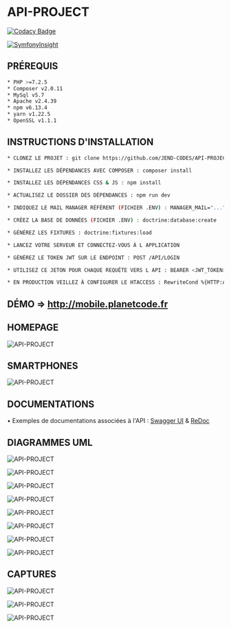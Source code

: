 # API-PROJECT

[![Codacy Badge](https://app.codacy.com/project/badge/Grade/2dc074a9d3154e6a935e2365711a1b61)](https://www.codacy.com/gh/JEND-CODES/API-PROJECT/dashboard?utm_source=github.com&amp;utm_medium=referral&amp;utm_content=JEND-CODES/API-PROJECT&amp;utm_campaign=Badge_Grade)

[![SymfonyInsight](https://insight.symfony.com/projects/e987388d-6340-4e8c-aea9-b082f74aa4e9/big.svg)](https://insight.symfony.com/projects/e987388d-6340-4e8c-aea9-b082f74aa4e9)

## PRÉREQUIS

``` bash
* PHP >=7.2.5
* Composer v2.0.11
* MySql v5.7
* Apache v2.4.39
* npm v6.13.4
* yarn v1.22.5
* OpenSSL v1.1.1
```

## INSTRUCTIONS D'INSTALLATION
``` bash
* CLONEZ LE PROJET : git clone https://github.com/JEND-CODES/API-PROJECT

* INSTALLEZ LES DÉPENDANCES AVEC COMPOSER : composer install

* INSTALLEZ LES DÉPENDANCES CSS & JS : npm install

* ACTUALISEZ LE DOSSIER DES DÉPENDANCES : npm run dev

* INDIQUEZ LE MAIL MANAGER RÉFÉRENT (FICHIER .ENV) : MANAGER_MAIL="..."

* CRÉEZ LA BASE DE DONNÉES (FICHIER .ENV) : doctrine:database:create

* GÉNÉREZ LES FIXTURES : doctrine:fixtures:load

* LANCEZ VOTRE SERVEUR ET CONNECTEZ-VOUS À L APPLICATION

* GÉNÉREZ LE TOKEN JWT SUR LE ENDPOINT : POST /API/LOGIN

* UTILISEZ CE JETON POUR CHAQUE REQUÊTE VERS L API : BEARER <JWT_TOKEN>

* EN PRODUCTION VEILLEZ À CONFIGURER LE HTACCESS : RewriteCond %{HTTP:Authorization} ^(.*)
```

## DÉMO => http://mobile.planetcode.fr

## HOMEPAGE

![API-PROJECT](https://raw.githubusercontent.com/JEND-CODES/API-PROJECT/main/public/images/CapchaApiProject.JPG)

## SMARTPHONES

![API-PROJECT](https://raw.githubusercontent.com/JEND-CODES/API-PROJECT/main/public/images/CapchaApiProject2.JPG)

## DOCUMENTATIONS

• Exemples de documentations associées à l'API : [Swagger UI](http://mobile.planetcode.fr/swagger/index.html) & [ReDoc](http://mobile.planetcode.fr/api/docs?ui=re_doc)

## DIAGRAMMES UML

![API-PROJECT](https://raw.githubusercontent.com/JEND-CODES/API-PROJECT/main/diagrammes/Roles_et_Operations_P7_V1.png)

![API-PROJECT](https://raw.githubusercontent.com/JEND-CODES/API-PROJECT/main/diagrammes/User_Operations_P7_V1.png)

![API-PROJECT](https://raw.githubusercontent.com/JEND-CODES/API-PROJECT/main/diagrammes/Admin_Operations_P7_V1.png)

![API-PROJECT](https://raw.githubusercontent.com/JEND-CODES/API-PROJECT/main/diagrammes/Cas_Gestion_Api_Manager_P7_V1.png)

![API-PROJECT](https://raw.githubusercontent.com/JEND-CODES/API-PROJECT/main/diagrammes/S%C3%A9quence_Requ%C3%AAtes_P7_V2.png)

![API-PROJECT](https://raw.githubusercontent.com/JEND-CODES/API-PROJECT/main/diagrammes/Diagramme_de_Classes_P7_V4.png)

![API-PROJECT](https://raw.githubusercontent.com/JEND-CODES/API-PROJECT/main/diagrammes/Mod%C3%A8le_de_donn%C3%A9es_P7_V4.png)

![API-PROJECT](https://raw.githubusercontent.com/JEND-CODES/API-PROJECT/main/diagrammes/Concepteur_BDD_Bilemo_v4.JPG)

## CAPTURES

![API-PROJECT](https://raw.githubusercontent.com/JEND-CODES/API-PROJECT/main/public/captures/capture_api_0.JPG)

![API-PROJECT](https://raw.githubusercontent.com/JEND-CODES/API-PROJECT/main/public/captures/capture_api_1.JPG)

![API-PROJECT](https://raw.githubusercontent.com/JEND-CODES/API-PROJECT/main/public/captures/capture_api_2.JPG)
